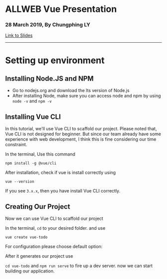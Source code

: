# ALLWEB Vue Presentation
### 28 March 2019, By Chungphing LY

[Link to Slides](https://docs.google.com/presentation/d/1kKsoH7Zs0MhGzMernuXLddNZwiiQMOMaq-i5DKBak90/edit?usp=sharing)
___

# Setting up environment

## Installing Node.JS and NPM

* Go to nodejs.org and download the lts version of Node.js
* After installing Node, make sure you can access node and npm by using `node -v` and `npm -v`

## Installing Vue CLI

In this tutorial, we'll use Vue CLI to scaffold our project. Please noted that, Vue CLI is not designed for beginner. But since our team already have some experience with web development, I think this is fine considering our time constraint.

In the terminal, Use this command  

`npm install -g @vue/cli`

After installation, check if vue is install correctly using

`vue --version`

If you see `3.x.x`, then you have install Vue CLI correctly.

## Creating Our Project

Now we can use Vue CLI to scaffold our project

In the terminal, `cd` to your desired folder. and use  

`vue create vue-todo`

For configuration please choose default option:

After it generates our project use

`cd vue-todo` and `npm run serve` to fire up a dev server. now we can start building our application.
